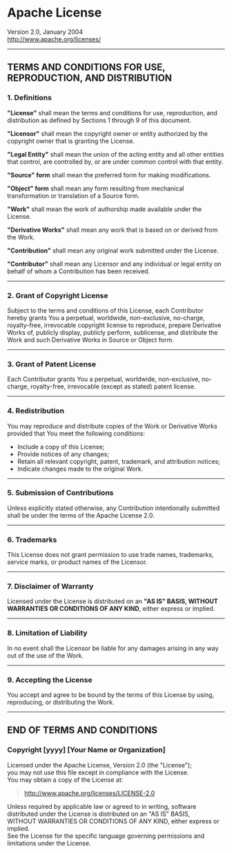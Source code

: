 # Apache License  
Version 2.0, January 2004  
http://www.apache.org/licenses/

---

## TERMS AND CONDITIONS FOR USE, REPRODUCTION, AND DISTRIBUTION

### 1. Definitions

**"License"** shall mean the terms and conditions for use, reproduction, and distribution as defined by Sections 1 through 9 of this document.

**"Licensor"** shall mean the copyright owner or entity authorized by the copyright owner that is granting the License.

**"Legal Entity"** shall mean the union of the acting entity and all other entities that control, are controlled by, or are under common control with that entity.

**"Source" form** shall mean the preferred form for making modifications.

**"Object" form** shall mean any form resulting from mechanical transformation or translation of a Source form.

**"Work"** shall mean the work of authorship made available under the License.

**"Derivative Works"** shall mean any work that is based on or derived from the Work.

**"Contribution"** shall mean any original work submitted under the License.

**"Contributor"** shall mean any Licensor and any individual or legal entity on behalf of whom a Contribution has been received.

---

### 2. Grant of Copyright License

Subject to the terms and conditions of this License, each Contributor hereby grants You a perpetual, worldwide, non-exclusive, no-charge, royalty-free, irrevocable copyright license to reproduce, prepare Derivative Works of, publicly display, publicly perform, sublicense, and distribute the Work and such Derivative Works in Source or Object form.

---

### 3. Grant of Patent License

Each Contributor grants You a perpetual, worldwide, non-exclusive, no-charge, royalty-free, irrevocable (except as stated) patent license.

---

### 4. Redistribution

You may reproduce and distribute copies of the Work or Derivative Works provided that You meet the following conditions:

- Include a copy of this License;
- Provide notices of any changes;
- Retain all relevant copyright, patent, trademark, and attribution notices;
- Indicate changes made to the original Work.

---

### 5. Submission of Contributions

Unless explicitly stated otherwise, any Contribution intentionally submitted shall be under the terms of the Apache License 2.0.

---

### 6. Trademarks

This License does not grant permission to use trade names, trademarks, service marks, or product names of the Licensor.

---

### 7. Disclaimer of Warranty

Licensed under the License is distributed on an **"AS IS" BASIS, WITHOUT WARRANTIES OR CONDITIONS OF ANY KIND**, either express or implied.

---

### 8. Limitation of Liability

In no event shall the Licensor be liable for any damages arising in any way out of the use of the Work.

---

### 9. Accepting the License

You accept and agree to be bound by the terms of this License by using, reproducing, or distributing the Work.

---

## END OF TERMS AND CONDITIONS

### Copyright [yyyy] [Your Name or Organization]

Licensed under the Apache License, Version 2.0 (the "License");  
you may not use this file except in compliance with the License.  
You may obtain a copy of the License at:

> http://www.apache.org/licenses/LICENSE-2.0

Unless required by applicable law or agreed to in writing, software  
distributed under the License is distributed on an "AS IS" BASIS,  
WITHOUT WARRANTIES OR CONDITIONS OF ANY KIND, either express or implied.  
See the License for the specific language governing permissions and  
limitations under the License.
